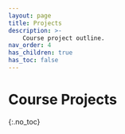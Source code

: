 ```yaml
---
layout: page
title: Projects
description: >-
    Course project outline.
nav_order: 4
has_children: true
has_toc: false
---
```


# Course Projects
{:.no_toc}

<!-- ## Table of contents
{: .no_toc .text-delta }

1. TOC
{:toc}

--- -->


<!-- ## [Project 0](/CSCI5551-Spr24/projects/project0/)

Introduction to JavaScript, Web Debugging, and the Autograder

## [Project 1](/CSCI5551-Spr24/projects/project1/)

Matrices, Robot Models, and Forward Kinematics

## [Project 2](/CSCI5551-Spr24/projects/project2/)

Robot Choreography with Joint States, Controls, and Finite State Machines

## [Project 3](/CSCI5551-Spr24/projects/project3/)

Pseudoinverse, Jacobian, and Inverse Kinematics

## [Project 4](/CSCI5551-Spr24/projects/project4/)

Motion Planning with RRT-Connect in 2D and Configuration Space.

## [Project 5](/CSCI5551-Spr24/projects/project5/)

Mobile Manipulation with RRT-Connect, Inverse Kinematics, and Finite State Machines.

## [Final Project](/CSCI5551-Spr24/projects/final-project/)

Open-ended Project. -->

<!-- ## Final Project

Published paper review, presentation, reproduction, extension and report -->

